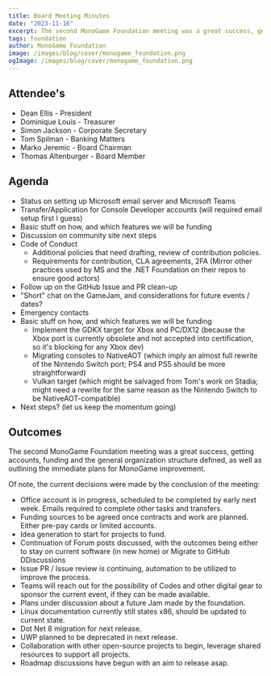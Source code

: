```yaml
---
title: Board Meeting Minutes
date: "2023-11-16"
excerpt: The second MonoGame Foundation meeting was a great success, getting accounts, funding and the general organization structure defined, as well as outlining the immediate plans for MonoGame improvement.
tags: foundation
author: MonoGame Foundation
image: /images/blog/cover/monogame_foundation.png
ogImage: /images/blog/cover/monogame_foundation.png
---
```


## Attendee's

- Dean Ellis - President
- Dominique Louis - Treasurer
- Simon Jackson - Corporate Secretary
- Tom Spilman - Banking Matters
- Marko Jeremic - Board Chairman
- Thomas Altenburger - Board Member

## Agenda

- Status on setting up Microsoft email server and Microsoft Teams
- Transfer/Application for Console Developer accounts (will required email setup first I guess)
- Basic stuff on how, and which features we will be funding
- Discussion on community site next steps
- Code of Conduct
  - Additional policies that need drafting, review of contribution policies.
  - Requirements for contribution, CLA agreements, 2FA (Mirror other practices used by MS and the .NET Foundation on their repos to ensure good actors)
- Follow up on the GitHub Issue and PR clean-up
- "Short" chat on the GameJam, and considerations for future events / dates?
- Emergency contacts
- Basic stuff on how, and which features we will be funding
  - Implement the GDKX target for Xbox and PC/DX12 (because the Xbox port is currently obsolete and not accepted into certification, so it's blocking for any Xbox dev)
  - Migrating consoles to NativeAOT (which imply an almost full rewrite of the Nintendo Switch port; PS4 and PS5 should be more straightforward)
  - Vulkan target (which might be salvaged from Tom's work on Stadia; might need a rewrite for the same reason as the Nintendo Switch to be NativeAOT-compatible)
- Next steps? (let us keep the momentum going)

## Outcomes

The second MonoGame Foundation meeting was a great success, getting accounts, funding and the general organization structure defined, as well as outlining the immediate plans for MonoGame improvement.

Of note, the current decisions were made by the conclusion of the meeting:

- Office account is in progress, scheduled to be completed by early next week. Emails required to complete other tasks and transfers.
- Funding sources to be agreed once contracts and work are planned.  Either pre-pay cards or limited accounts.
- Idea generation to start for projects to fund.
- Continuation of Forum posts discussed, with the outcomes being either to stay on current software (in new home) or Migrate to GitHub DDiscussions
- Issue PR / Issue review is continuing, automation to be utilized to improve the process.
- Teams will reach out for the possibility of Codes and other digital gear to sponsor the current event, if they can be made available.
- Plans under discussion about a future Jam made by the foundation.
- Linux documentation currently still states x86, should be updated to current state.
- Dot Net 8 migration for next release.
- UWP planned to be deprecated in next release.
- Collaboration with other open-source projects to begin, leverage shared resources to support all projects.
- Roadmap discussions have begun with an aim to release asap.
